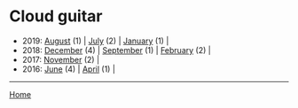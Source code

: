 # Cloud guitar

  * 2019: 
      [August](./cloud-guitar-2019-08.md) (1) | 
      [July](./cloud-guitar-2019-07.md) (2) | 
      [January](./cloud-guitar-2019-01.md) (1) | 
  * 2018: 
      [December](./cloud-guitar-2018-12.md) (4) | 
      [September](./cloud-guitar-2018-09.md) (1) | 
      [February](./cloud-guitar-2018-02.md) (2) | 
  * 2017: 
      [November](./cloud-guitar-2017-11.md) (2) | 
  * 2016: 
      [June](./cloud-guitar-2016-06.md) (4) | 
      [April](./cloud-guitar-2016-04.md) (1) | 

----

[Home](../)
